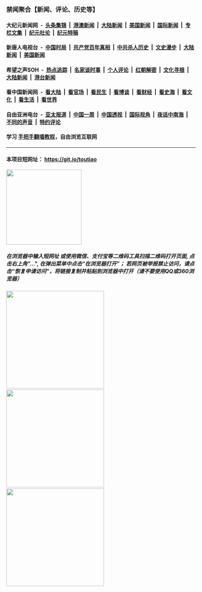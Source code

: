 ### 禁闻聚合【新闻、评论、历史等】

#### 大纪元新闻网 &nbsp;-&nbsp; [头条集锦](indexes/E头条集锦.md?t=02251931) &nbsp;|&nbsp; [港澳新闻](indexes/E港澳新闻.md?t=02251931)  &nbsp;|&nbsp; [大陆新闻](indexes/E大陆新闻.md?t=02251931) &nbsp;|&nbsp; [美国新闻](indexes/E美国新闻.md?t=02251931) &nbsp;|&nbsp; [国际新闻](indexes/E国际新闻.md?t=02251931) &nbsp;|&nbsp; [专栏文集](indexes/E专栏文集.md?t=02251931) &nbsp;|&nbsp; [纪元社论](indexes/E纪元社论.md?t=02251931) &nbsp;|&nbsp; [纪元特稿](indexes/E纪元特稿.md?t=02251931) 

#### 新唐人电视台 &nbsp;-&nbsp; [中国时局](indexes/N中国时局.md?t=02251931) &nbsp;|&nbsp; [共产党百年真相](indexes/N共产党百年真相.md?t=02251931) &nbsp;|&nbsp; [中共杀人历史](indexes/N中共杀人历史.md?t=02251931) &nbsp;|&nbsp; [文史漫步](indexes/N文史漫步.md?t=02251931) &nbsp;|&nbsp; [大陆新闻](indexes/N大陆新闻.md?t=02251931) &nbsp;|&nbsp; [美国新闻](indexes/N美国新闻.md?t=02251931)

#### 希望之声SOH &nbsp;-&nbsp; [热点追踪](indexes/H热点追踪.md?t=02251931) &nbsp;|&nbsp; [名家谈时事](indexes/H名家谈时事.md?t=02251931) &nbsp;|&nbsp; [个人评论](indexes/H个人评论.md?t=02251931)  &nbsp;|&nbsp; [红朝解密](indexes/H红朝解密.md?t=02251931) &nbsp;|&nbsp; [文化寻根](indexes/H文化寻根.md?t=02251931) &nbsp;|&nbsp; [大陆新闻](indexes/H大陆新闻.md?t=02251931) &nbsp;|&nbsp; [港台新闻](indexes/H港台新闻.md?t=02251931)

#### 看中国新闻网 &nbsp;-&nbsp; [看大陆](indexes/S看大陆.md?t=02251931) &nbsp;|&nbsp; [看官场](indexes/S看官场.md?t=02251931) &nbsp;|&nbsp; [看民生](indexes/S看民生.md?t=02251931)  &nbsp;|&nbsp; [看博谈](indexes/S看博谈.md?t=02251931) &nbsp;|&nbsp; [看财经](indexes/S看财经.md?t=02251931) &nbsp;|&nbsp; [看史海](indexes/S看史海.md?t=02251931) &nbsp;|&nbsp; [看文化](indexes/S看文化.md?t=02251931) &nbsp;|&nbsp; [看生活](indexes/S看生活.md?t=02251931) &nbsp;|&nbsp; [看世界](indexes/S看世界.md?t=02251931)

#### 自由亚洲电台 &nbsp;-&nbsp; [亚太报道](indexes/R亚太报道.md?t=02251931) &nbsp;|&nbsp; [中国一周](indexes/R中国一周.md?t=02251931) &nbsp;|&nbsp; [中国透视](indexes/R中国透视.md?t=02251931)  &nbsp;|&nbsp; [国际视角](indexes/R国际视角.md?t=02251931) &nbsp;|&nbsp; [夜话中南海](indexes/R夜话中南海.md?t=02251931) &nbsp;|&nbsp; [不同的声音](indexes/R不同的声音.md?t=02251931) &nbsp;|&nbsp; [特约评论](indexes/R特约评论.md?t=02251931)

#### 学习 [手把手翻墙教程](https://github.com/gfw-breaker/guides/wiki)，自由浏览互联网

----

#### 本项目短网址： https://git.io/toutiao
<img src="https://raw.githubusercontent.com/gfw-breaker/banned-news/master/scripts/img/qr.png" width="200px"/>  

##### 在浏览器中输入短网址 或使用微信、支付宝等二维码工具扫描二维码打开页面, 点击右上角"...", 在弹出菜单中点击“在浏览器打开”； 若网页被举报禁止访问，请点击“恢复申请访问”，将链接复制并粘贴到浏览器中打开（请不要使用QQ或360浏览器）

<img src="https://raw.githubusercontent.com/gfw-breaker/banned-news/master/scripts/img/1.png" width="260px"/> &nbsp; <img src="https://raw.githubusercontent.com/gfw-breaker/banned-news/master/scripts/img/2.png" width="260px"/> &nbsp; <img src="https://raw.githubusercontent.com/gfw-breaker/banned-news/master/scripts/img/3.png" width="260px"/>
